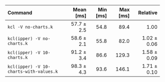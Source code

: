 | Command                                 |  Mean [ms] | Min [ms] | Max [ms] |    Relative |
| :-------------------------------------- | ---------: | -------: | -------: | ----------: |
| `kcl -V no-charts.k`                    | 57.7 ± 2.5 |     54.8 |     89.4 |        1.00 |
| `kcl(ipper) -V no-charts.k`             | 58.6 ± 2.1 |     55.8 |     82.0 | 1.02 ± 0.06 |
| `kcl(ipper) -V 10-charts.k`             | 91.2 ± 3.4 |     86.6 |    129.3 | 1.58 ± 0.09 |
| `kcl(ipper) -V 10-charts-with-values.k` | 98.3 ± 4.3 |     93.6 |    146.1 | 1.71 ± 0.10 |
